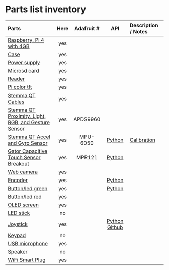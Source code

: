 # Parts list inventory


| Parts	| Here | Adafruit # | API | Description / Notes |
| :--- | :---: | :---: | :---: |  :--- |
| [Raspberry. Pi 4 with 4GB](https://www.adafruit.com/product/) | yes | | |
| [Case](https://www.adafruit.com/product/4301) | yes | | |
| [Power supply](https://www.adafruit.com/product/4298) | yes | | |
| [Microsd card](https://www.bhphotovideo.com/c/product/1536561-REG/silicon_power_sp032gbsthbv1v20sp_32gb_elite_a1_uhs_1.html) | yes | || 
| [Reader](https://www.bhphotovideo.com/c/product/751120-REG/Iogear_GFR204SD_10_in_1_USB_2_0_SD_MicroSD_MMC.html) | yes | | |
| [Pi color tft](https://www.adafruit.com/product/4393) | yes | | |
| [Stemma QT Cables](https://www.sparkfun.com/products/15081) | yes | | |
| [Stemma QT Proximity, Light, RGB, and Gesture Sensor](https://www.adafruit.com/product/3595) | yes | APDS9960 | |
| [Stemma QT Accel and Gyro Sensor](https://www.adafruit.com/product/3886) | yes | MPU-6050 | [Python](https://circuitpython.readthedocs.io/projects/mpu6050/en/latest/) | [Calibration](https://cdn-learn.adafruit.com/downloads/pdf/adafruit-sensorlab-gyroscope-calibration.pdf) |
| [Gator Capacitive Touch Sensor Breakout](https://www.adafruit.com/product/4830) | yes | MPR121 | [Python](https://circuitpython.readthedocs.io/projects/mpr121/en/latest/)|
| [Web camera](https://www.adafruit.com/product/3099) | yes | | |
| [Encoder](https://www.sparkfun.com/products/15083) | yes | | [Python](https://github.com/sparkfun/Qwiic_Twist_Py)| |
| [Button/led green](https://www.sparkfun.com/products/16842) | yes | | [Python](https://qwiic-button-py.readthedocs.io/en/main/apiref.html)| |
| [Button/led red](https://www.sparkfun.com/products/15932) | yes | | |
| [OLED screen](https://www.sparkfun.com/products/17153) | yes | | |
| [LED stick](https://www.sparkfun.com/products/14783) | no | |  |
| [Joystick](https://www.sparkfun.com/products/15168) | yes | | [Python Github](https://github.com/sparkfun/Qwiic_Joystick) |
| [Keypad](https://www.sparkfun.com/products/15290) | no | | |
| [USB microphone](https://www.sparkfun.com/products/9434) | yes | | |
| [Speaker]() | no | | |
| [WiFi Smart Plug]() | yes | | |

